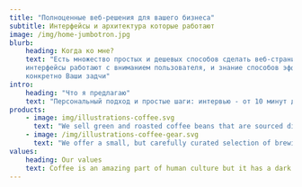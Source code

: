 ```yaml
---
title: "Полноценные веб-решения для вашего бизнеса"
subtitle: Интерфейсы и архитектура которые работают
image: /img/home-jumbotron.jpg
blurb:
    heading: Когда ко мне?
    text: "Есть множество простых и дешевых способов сделать веб-страницу или сайт. Я делаю не сайты: я делаю решения которые работают и приносят деньги. Сюда входит и понимание того как 
    интерфейсы работают с вниманием пользователя, и знание способов эффективного создание ПО под
    конкретно Ваши задчи"
intro:
    heading: "Что я предлагаю"
    text: "Персональный подход и простые шаги: интервью - от 10 минут до часа - сбор первиычных требований. Предложение и роудмэп, эскизы при необходимости. Решение, эскизы, предложение, план. Реализация с использованием оптимальных технологий - в срок и с учетом всех факторов."
products:
    - image: img/illustrations-coffee.svg
      text: "We sell green and roasted coffee beans that are sourced directly from independent farmers and farm cooperatives. We’re proud to offer a variety of coffee beans grown with great care for the environment and local communities. Check our post or contact us directly for current availability."
    - image: /img/illustrations-coffee-gear.svg
      text: "We offer a small, but carefully curated selection of brewing gear and tools for every taste and experience level. No matter if you roast your own beans or just bought your first french press, you’ll find a gadget to fall in love with in our shop."
values:
    heading: Our values
    text: Coffee is an amazing part of human culture but it has a dark side too – one of colonialism and mindless abuse of natural resources and human lives. We want to turn this around and return the coffee trade to the drink’s exhilarating, empowering and unifying nature.
---
```



